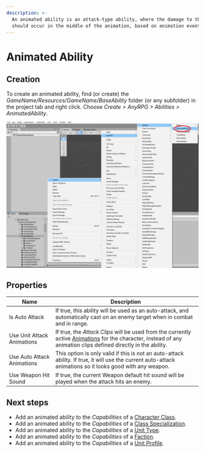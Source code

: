 ```yaml
---
description: >-
  An animated ability is an attack-type ability, where the damage to the target
  should occur in the middle of the animation, based on animation events.
---
```


# Animated Ability

## Creation

To create an animated ability, find (or create) the _GameName/Resources/GameName/BaseAbility_ folder (or any subfolder) in the project tab and right click.  Choose _Create > AnyRPG > Abilities > AnimatedAbility_.

![](<../../.gitbook/assets/image (2) (5).png>)

## Properties

| Name                       | Description                                                                                                                                                                                 |
| -------------------------- | ------------------------------------------------------------------------------------------------------------------------------------------------------------------------------------------- |
| Is Auto Attack             | If true, this ability will be used as an auto-attack, and automatically cast on an enemy target when in combat and in range.                                                                |
| Use Unit Attack Animations | If true, the _Attack Clips_ will be used from the currently active [Animations](../animation-profile.md) for the character, instead of any animation clips defined directly in the ability. |
| Use Auto Attack Animations | This option is only valid if this is not an auto-attack ability.  If true, it will use the current auto-attack animations so it looks good with any weapon.                                 |
| Use Weapon Hit Sound       | If true, the current Weapon default hit sound will be played when the attack hits an enemy.                                                                                                 |

## Next steps

* Add an animated ability to the _Capabilities_ of a [Character Class](../character-class.md).
* Add an animated ability to the _Capabilities_ of a [Class Specialization](../class-specialization.md).
* Add an animated ability to the _Capabilities_ of a [Unit Type](../unit-type.md).
* Add an animated ability to the _Capabilities_ of a [Faction](../faction.md).
* Add an animated ability to the _Capabilities_ of a [Unit Profile](../unit-profile.md).
